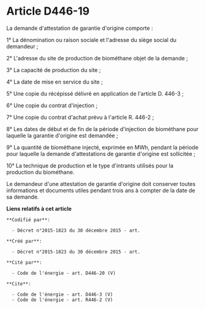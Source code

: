 # Article D446-19

La demande d'attestation de garantie d'origine comporte : 

1° La dénomination ou raison sociale et l'adresse du siège social du demandeur ; 

2° L'adresse du site de production de biométhane objet de la demande ; 

3° La capacité de production du site ; 

4° La date de mise en service du site ; 

5° Une copie du récépissé délivré en application de l'article D. 446-3 ; 

6° Une copie du contrat d'injection ; 

7° Une copie du contrat d'achat prévu à l'article R. 446-2 ; 

8° Les dates de début et de fin de la période d'injection de biométhane pour laquelle la garantie d'origine est demandée ; 

9° La quantité de biométhane injecté, exprimée en MWh, pendant la période pour laquelle la demande d'attestations de garantie
d'origine est sollicitée ; 

10° La technique de production et le type d'intrants utilisés pour la production du biométhane. 

Le demandeur d'une attestation de garantie d'origine doit conserver toutes informations et documents utiles pendant trois ans
à compter de la date de sa demande.

**Liens relatifs à cet article**

	**Codifié par**:

	  - Décret n°2015-1823 du 30 décembre 2015 - art.

	**Créé par**:

	  - Décret n°2015-1823 du 30 décembre 2015 - art.

	**Cité par**:

	  - Code de l'énergie - art. D446-20 (V)

	**Cite**:

	  - Code de l'énergie - art. D446-3 (V)
	  - Code de l'énergie - art. R446-2 (V)
